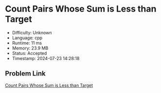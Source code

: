 # Count Pairs Whose Sum is Less than Target

- Difficulty: Unknown
- Language: cpp
- Runtime: 11 ms
- Memory: 23.9 MB
- Status: Accepted
- Timestamp: 2024-07-23 14:28:18

## Problem Link
[Count Pairs Whose Sum is Less than Target](https://leetcode.com/problems/count-pairs-whose-sum-is-less-than-target)

